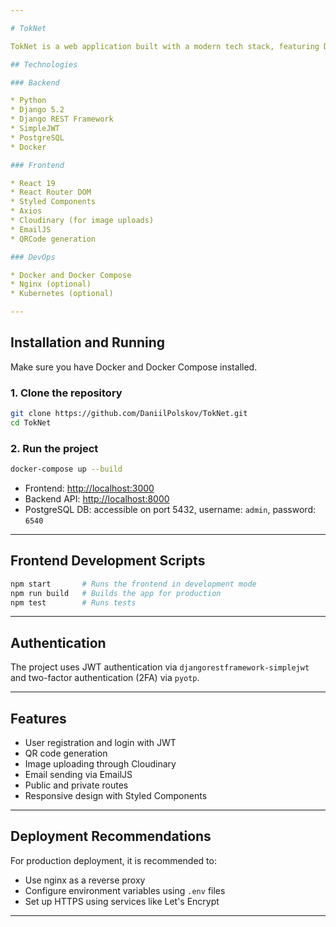 ```yaml
---

# TokNet

TokNet is a web application built with a modern tech stack, featuring Django and Django REST Framework for the backend and React for the frontend. The project uses PostgreSQL, Docker, and provides functionality such as QR code generation, authentication, and API integration.

## Technologies

### Backend

* Python
* Django 5.2
* Django REST Framework
* SimpleJWT
* PostgreSQL
* Docker

### Frontend

* React 19
* React Router DOM
* Styled Components
* Axios
* Cloudinary (for image uploads)
* EmailJS
* QRCode generation

### DevOps

* Docker and Docker Compose
* Nginx (optional)
* Kubernetes (optional)

---
```


## Installation and Running

Make sure you have Docker and Docker Compose installed.

### 1. Clone the repository

```bash
git clone https://github.com/DaniilPolskov/TokNet.git
cd TokNet
```

### 2. Run the project

```bash
docker-compose up --build
```

* Frontend: [http://localhost:3000](http://localhost:3000)
* Backend API: [http://localhost:8000](http://localhost:8000)
* PostgreSQL DB: accessible on port 5432, username: `admin`, password: `6540`

---

## Frontend Development Scripts

```bash
npm start       # Runs the frontend in development mode
npm run build   # Builds the app for production
npm test        # Runs tests
```

---

## Authentication

The project uses JWT authentication via `djangorestframework-simplejwt` and two-factor authentication (2FA) via `pyotp`.

---

## Features

* User registration and login with JWT
* QR code generation
* Image uploading through Cloudinary
* Email sending via EmailJS
* Public and private routes
* Responsive design with Styled Components

---

## Deployment Recommendations

For production deployment, it is recommended to:

* Use nginx as a reverse proxy
* Configure environment variables using `.env` files
* Set up HTTPS using services like Let's Encrypt

---
